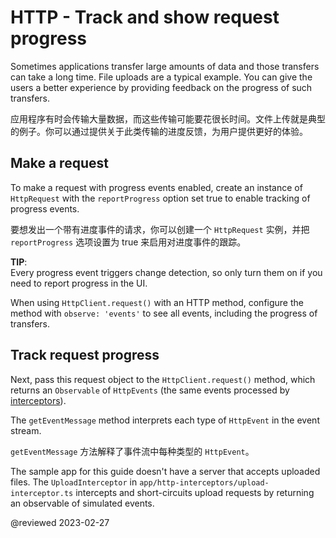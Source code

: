 # HTTP - Track and show request progress

Sometimes applications transfer large amounts of data and those transfers can take a long time. File uploads are a typical example. You can give the users a better experience by providing feedback on the progress of such transfers.

应用程序有时会传输大量数据，而这些传输可能要花很长时间。文件上传就是典型的例子。你可以通过提供关于此类传输的进度反馈，为用户提供更好的体验。

## Make a request

To make a request with progress events enabled, create an instance of `HttpRequest` with the `reportProgress` option set true to enable tracking of progress events.

要想发出一个带有进度事件的请求，你可以创建一个 `HttpRequest` 实例，并把 `reportProgress` 选项设置为 true 来启用对进度事件的跟踪。

<code-example header="app/uploader/uploader.service.ts (upload request)" path="http/src/app/uploader/uploader.service.ts" region="upload-request"></code-example>

<div class="alert is-important">

**TIP**: <br />
Every progress event triggers change detection, so only turn them on if you need to report progress in the UI.

When using `HttpClient.request()` with an HTTP method, configure the method with `observe: 'events'` to see all events, including the progress of transfers.

</div>

## Track request progress

Next, pass this request object to the `HttpClient.request()` method, which returns an `Observable` of `HttpEvents` \(the same events processed by [interceptors](guide/http-intercept-requests-and-responses#interceptor-events)\).

<code-example header="app/uploader/uploader.service.ts (upload body)" path="http/src/app/uploader/uploader.service.ts" region="upload-body"></code-example>

The `getEventMessage` method interprets each type of `HttpEvent` in the event stream.

`getEventMessage` 方法解释了事件流中每种类型的 `HttpEvent`。

<code-example header="app/uploader/uploader.service.ts (getEventMessage)" path="http/src/app/uploader/uploader.service.ts" region="getEventMessage"></code-example>

<div class="alert is-helpful">

The sample app for this guide doesn't have a server that accepts uploaded files.
The `UploadInterceptor` in `app/http-interceptors/upload-interceptor.ts` intercepts and short-circuits upload requests by returning an observable of simulated events.

</div>

@reviewed 2023-02-27
